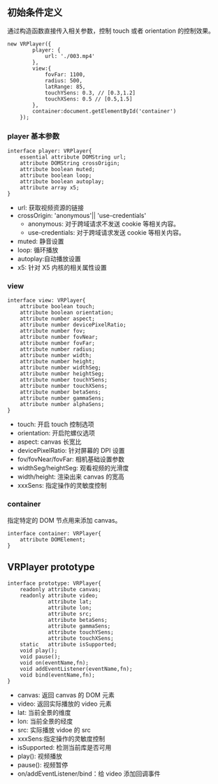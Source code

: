 ## 初始条件定义

通过构造函数直接传入相关参数，控制 touch 或者 orientation 的控制效果。

```
new VRPlayer({
        player: {
            url: './003.mp4'
        },
        view:{
            fovFar: 1100,
            radius: 500,
            latRange: 85,
            touchYSens: 0.3, // [0.3,1.2]
            touchXSens: 0.5 // [0.5,1.5]
        },
        container:document.getElementById('container')
    });
```

### player 基本参数

```
interface player: VRPlayer{
    essential attribute DOMString url;
    attribute DOMString crossOrigin;
    attribute boolean muted;
    attribute boolean loop;
    attribute boolean autoplay;
    attribute array x5;
}
```

 - url: 获取视频资源的链接
 - crossOrigin: 'anonymous'|| 'use-credentials'
    - anonymous: 对于跨域请求不发送 cookie 等相关内容。
    - use-credentials: 对于跨域请求发送 cookie 等相关内容。
 - muted: 静音设置
 - loop: 循环播放
 - autoplay:自动播放设置
 - x5: 针对 X5 内核的相关属性设置


### view 


```
interface view: VRPlayer{
    attribute boolean touch;
    attribute boolean orientation;
    attribute number aspect;
    attribute number devicePixelRatio;
    attribute number fov;
    attribute number fovNear;
    attribute number fovFar;
    attribute number radius;
    attribute number width;
    attribute number height;
    attribute number widthSeg;
    attribute number heightSeg;
    attribute number touchYSens;
    attribute number touchXSens;
    attribute number betaSens;
    attribute number gammaSens;
    attribute number alphaSens;
}

```

 - touch: 开启 touch 控制选项
 - orientation: 开启陀螺仪选项
 - aspect: canvas 长宽比
 - devicePixelRatio: 针对屏幕的 DPI 设置
 - fov/fovNear/fovFar: 相机基础设置参数
 - widthSeg/heightSeg: 观看视频的光滑度
 - width/height: 渲染出来 canvas 的宽高
 - xxxSens: 指定操作的灵敏度控制
 

### container

指定特定的 DOM 节点用来添加 canvas。

```
interface container: VRPlayer{
    attribute DOMElement;
}
```

## VRPlayer prototype

```
interface prototype: VRPlayer{
    readonly attribute canvas;
    readonly attribute video;
             attribute lat;
             attribute lon;
             attribute src;
             attribute betaSens;
             attribute gammaSens;
             attribute touchYSens;
             attribute touchXSens;
    static   attribute isSupported;
    void play();
    void pause();
    void on(eventName,fn);
    void addEventListener(eventName,fn);
    void bind(eventName,fn);
}
```

 - canvas: 返回 canvas 的 DOM 元素
 - video: 返回实际播放的 video 元素
 - lat: 当前全景的维度
 - lon: 当前全景的经度
 - src: 实际播放 vidoe 的 src
 - xxxSens:指定操作的灵敏度控制
 - isSupported: 检测当前库是否可用
 - play(): 视频播放
 - pause(): 视频暂停
 - on/addEventListener/bind：给 video 添加回调事件

